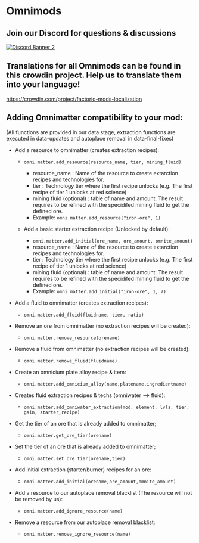 # Omnimods

## Join our Discord for questions & discussions
[![Discord Banner 2](https://discordapp.com/api/guilds/351216213327609858/widget.png?style=banner2)](https://discord.gg/WQYks7W)

## Translations for all Omnimods can be found in this crowdin project. Help us to translate them into your language!
https://crowdin.com/project/factorio-mods-localization

## Adding Omnimatter compatibility to your mod:
(All functions are provided in our data stage, extraction functions are executed in data-updates and autoplace removal in data-final-fixes)

- Add a resource to omnimatter (creates extraction recipes):
  - ```omni.matter.add_resource(resource_name, tier, mining_fluid)```
    - resource_name : Name of the resource to create extarction recipes and technologies for.
    - tier : Technology tier where the first recipe unlocks (e.g. The first recipe of tier 1 unlocks at red science)
    - mining fluid (optional) : table of name and amount. The result requires to be refined with the specidifed mining fluid to get the defined ore.
    - Example: ```omni.matter.add_resource("iron-ore", 1)```
   
  - Add a basic starter extraction recipe (Unlocked by default):
    - ```omni.matter.add_initial(ore_name, ore_amount, omnite_amount)```
    - resource_name : Name of the resource to create extarction recipes and technologies for.
    - tier : Technology tier where the first recipe unlocks (e.g. The first recipe of tier 1 unlocks at red science)
    - mining fluid (optional) : table of name and amount. The result requires to be refined with the specidifed mining fluid to get the defined ore.
    - Example: ```omni.matter.add_initial("iron-ore", 1, 7)```

- Add a fluid to omnimatter (creates extraction recipes):
  - ```omni.matter.add_fluid(fluidname, tier, ratio)```
  
- Remove an ore from omnimatter (no extraction recipes will be created):
  - ```omni.matter.remove_resource(orename)```

- Remove a fluid from omnimatter (no extraction recipes will be created):
  - ```omni.matter.remove_fluid(fluidname)```

- Create an omnicium plate alloy recipe & item:
  - ```omni.matter.add_omnicium_alloy(name,platename,ingredientname)```
  
- Creates fluid extraction recipes & techs (omniwater --> fluid):
  - ```omni.matter.add_omniwater_extraction(mod, element, lvls, tier, gain, starter_recipe)```

- Get the tier of an ore that is already added to omnimatter;
  - ```omni.matter.get_ore_tier(orename)```

- Set the tier of an ore that is already added to omnimatter;
  - ```omni.matter.set_ore_tier(orename,tier)```

- Add initial extraction (starter/burner) recipes for an ore:
  - ```omni.matter.add_initial(orename,ore_amount,omnite_amount)```
  
- Add a resource to our autoplace removal blacklist (The resource will not be removed by us):
  - ```omni.matter.add_ignore_resource(name)```
  
- Remove a resource from our autoplace removal blacklist:
  - ```omni.matter.remove_ignore_resource(name)```
